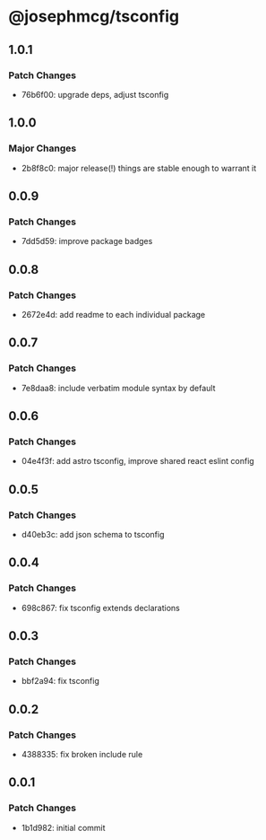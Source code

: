 # @josephmcg/tsconfig

## 1.0.1

### Patch Changes

- 76b6f00: upgrade deps, adjust tsconfig

## 1.0.0

### Major Changes

- 2b8f8c0: major release(!) things are stable enough to warrant it

## 0.0.9

### Patch Changes

- 7dd5d59: improve package badges

## 0.0.8

### Patch Changes

- 2672e4d: add readme to each individual package

## 0.0.7

### Patch Changes

- 7e8daa8: include verbatim module syntax by default

## 0.0.6

### Patch Changes

- 04e4f3f: add astro tsconfig, improve shared react eslint config

## 0.0.5

### Patch Changes

- d40eb3c: add json schema to tsconfig

## 0.0.4

### Patch Changes

- 698c867: fix tsconfig extends declarations

## 0.0.3

### Patch Changes

- bbf2a94: fix tsconfig

## 0.0.2

### Patch Changes

- 4388335: fix broken include rule

## 0.0.1

### Patch Changes

- 1b1d982: initial commit
